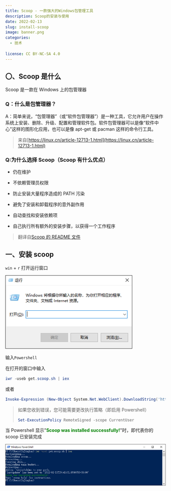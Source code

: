 ```yaml
---
title: Scoop - 一款强大的Windows包管理工具
description: Scoop的安装与使用
date: 2022-02-13
slug: install-scoop
image: banner.png
categories:
  - 技术

license: CC BY-NC-SA 4.0
---
```


## 〇、Scoop 是什么

Scoop 是一款在 Windows 上的包管理器

### Q：什么是包管理器？

A：简单来说，“包管理器”（或“软件包管理器”）是一种工具，它允许用户在操作系统上安装、删除、升级、配置和管理软件包。软件包管理器可以是像“软件中心”这样的图形化应用，也可以是像 apt-get 或 pacman 这样的命令行工具。

> 来自[https://linux.cn/article-12713-1.html](https://linux.cn/article-12713-1.html)

### Q:为什么选择 Scoop（Scoop 有什么优点）

- 仍在维护

- 不依赖管理员权限

- 防止安装大量程序造成的 PATH 污染

- 避免了安装和卸载程序的意外副作用

- 自动查找和安装依赖项

- 自己执行所有额外的安装步骤，以获得一个工作程序

> 翻译自[Scoop 的 README 文件](https://github.com/ScoopInstaller/Scoop/blob/master/README.md)

## 一、安装 scoop

<code>win</code> + <code>r</code> 打开运行窗口

![运行](run-windows.png)

输入<code>Powershell</code>

在打开的窗口中输入

```powershell
iwr -useb get.scoop.sh | iex
```

或者

```powershell
Invoke-Expression (New-Object System.Net.WebClient).DownloadString('https://get.scoop.sh')
```

> 如果您收到错误，您可能需要更改执行策略（即启用 Powershell）
>
> ```powershell
> Set-ExecutionPolicy RemoteSigned -scope CurrentUser
> ```

当 Powershell 显示"<span style="color:green"><b>Scoop was installed successfully!</b></span>"时，即代表你的 scoop 已安装完成

![Install-Scoop](install-scoop.png)
